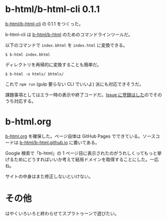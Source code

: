 # b-html/b-html-cli 0.1.1

[b-html/b-html-cli][] の 0.1.1 をつくった。

b-html-cli は [b-html/b-html][] のためのコマンドラインツールだ。

以下のコマンドで `index.bhtml` を `index.html` に変換できる。

```
$ b-html index.bhtml
```

ディレクトリを再帰的に変換することも簡単だ。

```
$ b-html -o htmls/ bhtmls/
```

これで `npm run` (gulp 要らない CLI でいいよ) 派にも対応できそうだ。

課題事項としてはエラー時の表示や終了コードだ。[Issue に登録はした](https://github.com/b-html/b-html-cli/issues)のでそのうち対応する。


# b-html.org

[b-html.org](http://b-html.org) を確保した。ページ自体は GitHub Pages でできている。ソースコードは [b-html/b-html.github.io][] に置いてある。

Google 検索で「b-html」の 1 ページ目に表示されたのがうれしくってもっと挙げるためにどうすればいいか考えて結局ドメインを取得することにした。一応ね。

サイトの中身はまた修正しないといけない。

# その他

はやくいろいろと終わらせてスプラトゥーンで遊びたい。

[b-html/b-html-cli]: https://github.com/b-html/b-html-cli
[b-html/b-html]: https://github.com/b-html/b-html
[b-html/b-html.github.io]: https://github.com/b-html/b-html.github.io
